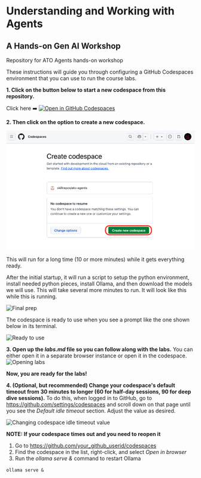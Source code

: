 # Understanding and Working with Agents
## A Hands-on Gen AI Workshop

Repository for ATO Agents hands-on workshop

These instructions will guide you through configuring a GitHub Codespaces environment that you can use to run the course labs. 

**1. Click on the button below to start a new codespace from this repository.**

Click here ➡️  [![Open in GitHub Codespaces](https://github.com/codespaces/badge.svg)](https://codespaces.new/skillrepos/ato-agents?quickstart=1)

**2. Then click on the option to create a new codespace.**

![Creating new codespace from button](./images/ato-a1.png?raw=true "Creating new codespace from button")

This will run for a long time (10 or more minutes) while it gets everything ready.

After the initial startup, it will run a script to setup the python environment, install needed python pieces, install Ollama, and then download the models we will use. This will take several more minutes to run. It will look like this while this is running.

![Final prep](./images/aip2.png?raw=true "Final prep")

The codespace is ready to use when you see a prompt like the one shown below in its terminal.

![Ready to use](./images/aip3.png?raw=true "Ready to use")


**3. Open up the *labs.md* file so you can follow along with the labs.**
You can either open it in a separate browser instance or open it in the codespace. 
![Opening labs](./images/aip4.png?raw=true "Opening labs")

**Now, you are ready for the labs!**

**4. (Optional, but recommended) Change your codespace's default timeout from 30 minutes to longer (60 for half-day sessions, 90 for deep dive sessions).**
To do this, when logged in to GitHub, go to https://github.com/settings/codespaces and scroll down on that page until you see the *Default idle timeout* section. Adjust the value as desired.

![Changing codespace idle timeout value](./images/aa4.png?raw=true "Changing codespace idle timeout value")

**NOTE: If your codespace times out and you need to reopen it**

1. Go to https://github.com/your_github_userid/codespaces
2. Find the codespace in the list, right-click, and select *Open in browser*
3. Run the *ollama serve &* command to restart Ollama
```
ollama serve &
```

<br/><br/>


